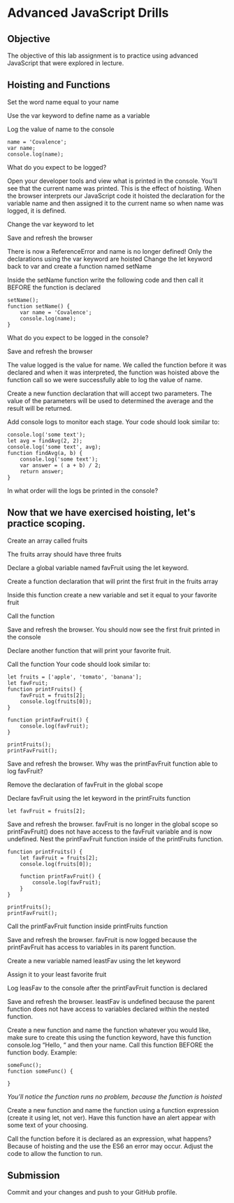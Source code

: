 # Advanced JavaScript Drills
## Objective
The objective of this lab assignment is to practice using advanced JavaScript that were explored in lecture.

## Hoisting and Functions
Set the word name equal to your name

Use the var keyword to define name as a variable

Log the value of name to the console

    name = 'Covalence';
    var name;
    console.log(name);
What do you expect to be logged?

Open your developer tools and view what is printed in the console. You'll see that the current name was printed.
This is the effect of hoisting. When the browser interprets our JavaScript code it hoisted the declaration for the variable name and then assigned it to the current name so when name was logged, it is defined.

Change the var keyword to let

Save and refresh the browser

There is now a ReferenceError and name is no longer defined!
Only the declarations using the var keyword are hoisted
Change the let keyword back to var and create a function named setName

Inside the setName function write the following code and then call it BEFORE the function is declared

    setName();
    function setName() {
        var name = 'Covalence';
        console.log(name);
    }
What do you expect to be logged in the console?

Save and refresh the browser

The value logged is the value for name.
We called the function before it was declared and when it was interpreted, the function was hoisted above the function call so we were successfully able to log the value of name.

Create a new function declaration that will accept two parameters. The value of the parameters will be used to determined the average and the result will be returned.

Add console logs to monitor each stage. Your code should look similar to:

    console.log('some text');
    let avg = findAvg(2, 2);
    console.log('some text', avg);
    function findAvg(a, b) {
        console.log('some text');
        var answer = ( a + b) / 2;
        return answer;
    }
In what order will the logs be printed in the console?

## Now that we have exercised hoisting, let's practice scoping.
Create an array called fruits

The fruits array should have three fruits

Declare a global variable named favFruit using the let keyword.

Create a function declaration that will print the first fruit in the fruits array

Inside this function create a new variable and set it equal to your favorite fruit

Call the function

Save and refresh the browser. You should now see the first fruit printed in the console

Declare another function that will print your favorite fruit.

Call the function
Your code should look similar to:

    let fruits = ['apple', 'tomato', 'banana'];
    let favFruit;
    function printFruits() {
        favFruit = fruits[2];
        console.log(fruits[0]);
    }

    function printFavFruit() {
        console.log(favFruit);
    }

    printFruits();
    printFavFruit();
Save and refresh the browser.
Why was the printFavFruit function able to log favFruit?

Remove the declaration of favFruit in the global scope

Declare favFruit using the let keyword in the printFruits function

    let favFruit = fruits[2];
Save and refresh the browser. favFruit is no longer in the global scope so printFavFruit() does not have access to the favFruit variable and is now undefined.
Nest the printFavFruit function inside of the printFruits function.

    function printFruits() {
        let favFruit = fruits[2];
        console.log(fruits[0]);

        function printFavFruit() {
            console.log(favFruit);
        }
    }

    printFruits();
    printFavFruit();

Call the printFavFruit function inside printFruits function

Save and refresh the browser. favFruit is now logged because the printFavFruit has access to variables in its parent function.

Create a new variable named leastFav using the let keyword

Assign it to your least favorite fruit

Log leasFav to the console after the printFavFruit function is declared

Save and refresh the browser. leastFav is undefined because the parent function does not have access to variables declared within the nested function.

Create a new function and name the function whatever you would like, make sure to create this using the function keyword, have this function console.log “Hello, “ and then your name. Call this function BEFORE the function body. Example:

    someFunc();
    function someFunc() {

    }
*You’ll notice the function runs no problem, because the function is hoisted*

Create a new function and name the function using a function expression (create it using let, not ver). Have this function have an alert appear with some text of your choosing.

Call the function before it is declared as an expression, what happens? Because of hoisting and the use the ES6 an error may occur. Adjust the code to allow the function to run.

## Submission
Commit and your changes and push to your GitHub profile.